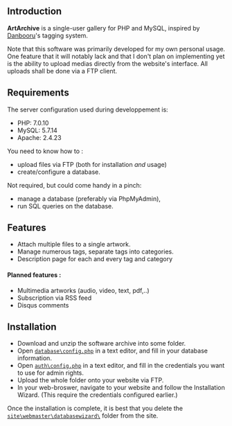 ## Introduction
**ArtArchive** is a single-user gallery for PHP and MySQL, inspired by [Danbooru](https://safebooru.donmai.us)'s tagging system.

Note that this software was primarily developed for my own personal usage. One feature that it will notably lack and that I don't plan on implementing yet is the ability to upload medias directly from the website's interface. All uploads shall be done via a FTP client.

## Requirements
The server configuration used during developpement is:
- PHP: 7.0.10
- MySQL: 5.7.14
- Apache: 2.4.23

You need to know how to : 
- upload files via FTP (both for installation *and* usage)
- create/configure a database.

Not required, but could come handy in a pinch:
- manage a database (preferably via PhpMyAdmin), 
- run SQL queries on the database.


## Features
- Attach multiple files to a single artwork.
- Manage numerous tags, separate tags into categories.
- Description page for each and every tag and category

#### Planned features :
- Multimedia artworks (audio, video, text, pdf,..)
- Subscription via RSS feed
- Disqus comments

## Installation
- Download and unzip the software archive into some folder.
- Open [`database\config.php`](database/config.php) in a text editor, and fill in your database information.
- Open [`auth\config.php`](auth/config.php) in a text editor, and fill in the credentials you want to use for admin rights.
- Upload the whole folder onto your website via FTP.
- In your web-broswer, navigate to your website and follow the Installation Wizard. (This require the credentials configured earlier.)

Once the installation is complete, it is best that you delete the [`site\webmaster\databasewizard\`](site/webmaster/databasewizard/) folder from the site.
